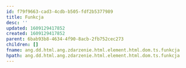 ```yaml
---
id: f79f9663-cad3-4cdb-b505-fdf2b5377989
title: Funkcja
desc: ''
updated: 1609129417852
created: 1609129417852
parent: 6bab93b8-4634-4f90-8acb-2fb752cec273
children: []
fname: ang.dd.html.ang.zdarzenie.html.element.html.dom.ts.funkcja
hpath: ang.dd.html.ang.zdarzenie.html.element.html.dom.ts.funkcja
---
```



